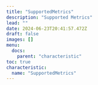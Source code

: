 ```yaml
---
title: "SupportedMetrics"
description: "Supported Metrics"
lead: ""
date: 2024-06-23T20:41:57.472Z
draft: false
images: []
menu:
  docs:
    parent: "characteristic"
toc: true
characteristic:
  name: "SupportedMetrics"
---
```


